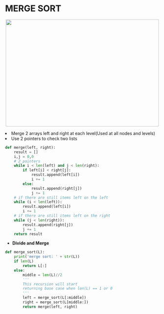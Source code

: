 # MERGE SORT

<p align="center">
  <img width="500" height="350" src="https://dobicode.files.wordpress.com/2018/09/merge-sort.png">
</p

* Merge 2 arrays left and right at each level(Used at all nodes and levels)
* Use 2 pointers to check two lists
```python 
def merge(left, right):
    result = []
    i,j = 0,0
    # 2 pointers
    while i < len(left) and j < len(right):
        if left[i] < right[j]:
            result.append(left[i])
            i += 1
        else:
            result.append(right[j])
            j += 1
    # if there are still items left on the left
    while (i < len(left)):
        result.append(left[i])
        i += 1
    # if there are still items left on the right
    while (j < len(right)):
        result.append(right[j])
        j += 1
    return result
```
* **Divide and Merge**
```python 
def merge_sort(L):
    print('merge sort: ' + str(L))
    if len(L)
        return L[:]
    else:
        middle = len(L)//2
        '''
        This recursion will start
        returning base case when len(L) == 1 or 0
        '''
        left = merge_sort(L[:middle])
        right = merge_sort(L[middle:])
        return merge(left, right)
```
